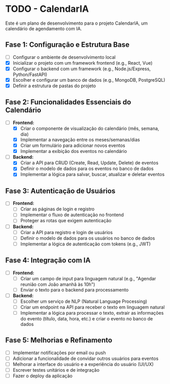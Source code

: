 # TODO - CalendarIA

Este é um plano de desenvolvimento para o projeto CalendarIA, um calendário de agendamento com IA.

## Fase 1: Configuração e Estrutura Base

- [ ] Configurar o ambiente de desenvolvimento local
- [x] Inicializar o projeto com um framework frontend (e.g., React, Vue)
- [x] Configurar o backend com um framework (e.g., Node.js/Express, Python/FastAPI)
- [x] Escolher e configurar um banco de dados (e.g., MongoDB, PostgreSQL)
- [x] Definir a estrutura de pastas do projeto

## Fase 2: Funcionalidades Essenciais do Calendário

- [ ] **Frontend:**
    - [x] Criar o componente de visualização do calendário (mês, semana, dia)
    - [x] Implementar a navegação entre os meses/semanas/dias
    - [x] Criar um formulário para adicionar novos eventos
    - [x] Implementar a exibição dos eventos no calendário
- [ ] **Backend:**
    - [x] Criar a API para CRUD (Create, Read, Update, Delete) de eventos
    - [x] Definir o modelo de dados para os eventos no banco de dados
    - [x] Implementar a lógica para salvar, buscar, atualizar e deletar eventos

## Fase 3: Autenticação de Usuários

- [ ] **Frontend:**
    - [ ] Criar as páginas de login e registro
    - [ ] Implementar o fluxo de autenticação no frontend
    - [ ] Proteger as rotas que exigem autenticação
- [ ] **Backend:**
    - [ ] Criar a API para registro e login de usuários
    - [ ] Definir o modelo de dados para os usuários no banco de dados
    - [ ] Implementar a lógica de autenticação com tokens (e.g., JWT)

## Fase 4: Integração com IA

- [ ] **Frontend:**
    - [ ] Criar um campo de input para linguagem natural (e.g., "Agendar reunião com João amanhã às 10h")
    - [ ] Enviar o texto para o backend para processamento
- [ ] **Backend:**
    - [ ] Escolher um serviço de NLP (Natural Language Processing)
    - [ ] Criar um endpoint na API para receber o texto em linguagem natural
    - [ ] Implementar a lógica para processar o texto, extrair as informações do evento (título, data, hora, etc.) e criar o evento no banco de dados

## Fase 5: Melhorias e Refinamento

- [ ] Implementar notificações por email ou push
- [ ] Adicionar a funcionalidade de convidar outros usuários para eventos
- [ ] Melhorar a interface do usuário e a experiência do usuário (UI/UX)
- [ ] Escrever testes unitários e de integração
- [ ] Fazer o deploy da aplicação
